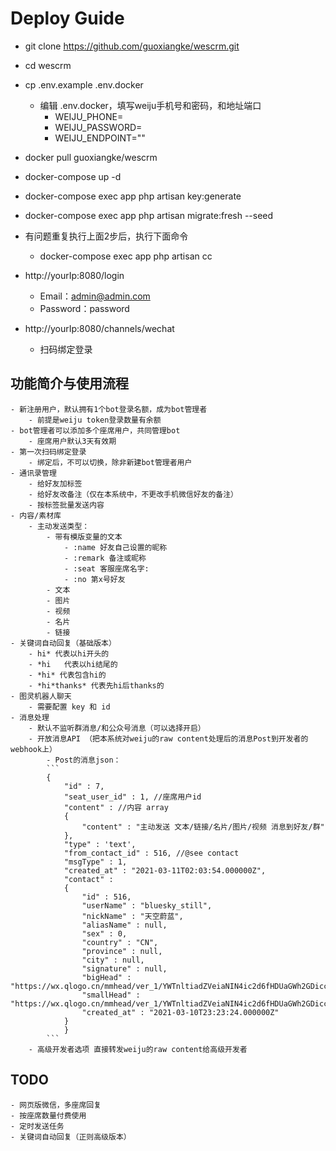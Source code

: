 # Deploy Guide

- git clone https://github.com/guoxiangke/wescrm.git
- cd wescrm
- cp .env.example .env.docker
    - 编辑 .env.docker，填写weiju手机号和密码，和地址端口
        - WEIJU_PHONE=
        - WEIJU_PASSWORD=
        - WEIJU_ENDPOINT=""
- docker pull guoxiangke/wescrm
- docker-compose up -d

- docker-compose exec app php artisan key:generate
- docker-compose exec app php artisan migrate:fresh --seed

- 有问题重复执行上面2步后，执行下面命令
    - docker-compose exec app php artisan cc
    
- http://yourIp:8080/login
    - Email：admin@admin.com 
    - Password：password

- http://yourIp:8080/channels/wechat
    - 扫码绑定登录


## 功能简介与使用流程

    - 新注册用户，默认拥有1个bot登录名额，成为bot管理者
        - 前提是weiju token登录数量有余额
    - bot管理者可以添加多个座席用户，共同管理bot
        - 座席用户默认3天有效期
    - 第一次扫码绑定登录
        - 绑定后，不可以切换，除非新建bot管理者用户
    - 通讯录管理
        - 给好友加标签
        - 给好友改备注（仅在本系统中，不更改手机微信好友的备注）
        - 按标签批量发送内容
    - 内容/素材库
        - 主动发送类型：
            - 带有模版变量的文本
                - :name 好友自己设置的昵称  
                - :remark 备注或昵称
                - :seat 客服座席名字: 
                - :no 第x号好友
            - 文本
            - 图片
            - 视频
            - 名片
            - 链接
    - 关键词自动回复（基础版本）
        - hi* 代表以hi开头的
        - *hi   代表以hi结尾的
        - *hi* 代表包含hi的
        - *hi*thanks* 代表先hi后thanks的
    - 图灵机器人聊天
        - 需要配置 key 和 id
    - 消息处理
        - 默认不监听群消息/和公众号消息（可以选择开启）
        - 开放消息API （把本系统对weiju的raw content处理后的消息Post到开发者的webhook上）
            - Post的消息json：
            ```
            {
                "id" : 7,
                "seat_user_id" : 1, //座席用户id
                "content" : //内容 array
                {
                    "content" : "主动发送 文本/链接/名片/图片/视频 消息到好友/群"
                },
                "type" : 'text', 
                "from_contact_id" : 516, //@see contact
                "msgType" : 1,
                "created_at" : "2021-03-11T02:03:54.000000Z",
                "contact" :
                {
                    "id" : 516,
                    "userName" : "bluesky_still",
                    "nickName" : "天空蔚蓝",
                    "aliasName" : null,
                    "sex" : 0,
                    "country" : "CN",
                    "province" : null,
                    "city" : null,
                    "signature" : null,
                    "bigHead" : "https://wx.qlogo.cn/mmhead/ver_1/YWTnltiadZVeiaNIN4ic2d6fHDUaGWh2GDicc8E4bTic3UBp6iaBRibPQica3U3SpDfXW2YjeibhSVTUEY5373dwuJEb1SQ/0",
                    "smallHead" : "https://wx.qlogo.cn/mmhead/ver_1/YWTnltiadZVeiaNIN4ic2d6fHDUaGWh2GDicc8E4bTic3UBp6iaBRibPQica3U3SpDfXW2YjeibhSVTUEY5373dwuJEb1SQ/132",
                    "created_at" : "2021-03-10T23:23:24.000000Z"
                }
                }
            ```
        - 高级开发者选项 直接转发weiju的raw content给高级开发者
## TODO
    - 网页版微信，多座席回复
    - 按座席数量付费使用
    - 定时发送任务
    - 关键词自动回复（正则高级版本）